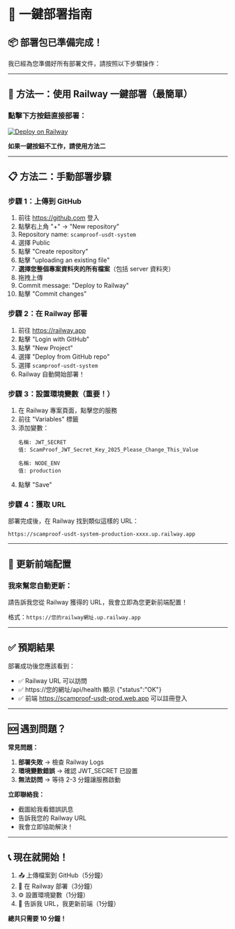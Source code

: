 # 🚀 一鍵部署指南

## 📦 部署包已準備完成！

我已經為您準備好所有部署文件，請按照以下步驟操作：

---

## 🎯 方法一：使用 Railway 一鍵部署（最簡單）

### 點擊下方按鈕直接部署：

[![Deploy on Railway](https://railway.app/button.svg)](https://railway.app/template/deploy)

**如果一鍵按鈕不工作，請使用方法二**

---

## 📋 方法二：手動部署步驟

### 步驟 1：上傳到 GitHub
1. 前往 https://github.com 登入
2. 點擊右上角 "+" → "New repository"
3. Repository name: `scamproof-usdt-system`
4. 選擇 Public
5. 點擊 "Create repository"
6. 點擊 "uploading an existing file"
7. **選擇您整個專案資料夾的所有檔案**（包括 server 資料夾）
8. 拖拽上傳
9. Commit message: "Deploy to Railway"
10. 點擊 "Commit changes"

### 步驟 2：在 Railway 部署
1. 前往 https://railway.app
2. 點擊 "Login with GitHub"
3. 點擊 "New Project"
4. 選擇 "Deploy from GitHub repo"
5. 選擇 `scamproof-usdt-system`
6. Railway 自動開始部署！

### 步驟 3：設置環境變數（重要！）
1. 在 Railway 專案頁面，點擊您的服務
2. 前往 "Variables" 標籤
3. 添加變數：
   ```
   名稱: JWT_SECRET
   值: ScamProof_JWT_Secret_Key_2025_Please_Change_This_Value
   
   名稱: NODE_ENV  
   值: production
   ```
4. 點擊 "Save"

### 步驟 4：獲取 URL
部署完成後，在 Railway 找到類似這樣的 URL：
```
https://scamproof-usdt-system-production-xxxx.up.railway.app
```

---

## 🔄 更新前端配置

### 我來幫您自動更新：
請告訴我您從 Railway 獲得的 URL，我會立即為您更新前端配置！

格式：`https://您的railway網址.up.railway.app`

---

## ✅ 預期結果

部署成功後您應該看到：
- ✅ Railway URL 可以訪問
- ✅ https://您的網址/api/health 顯示 {"status":"OK"}
- ✅ 前端 https://scamproof-usdt-prod.web.app 可以註冊登入

---

## 🆘 遇到問題？

**常見問題：**
1. **部署失敗** → 檢查 Railway Logs
2. **環境變數錯誤** → 確認 JWT_SECRET 已設置
3. **無法訪問** → 等待 2-3 分鐘讓服務啟動

**立即聯絡我：**
- 截圖給我看錯誤訊息
- 告訴我您的 Railway URL
- 我會立即協助解決！

---

## 📞 現在就開始！

1. 📤 上傳檔案到 GitHub（5分鐘）
2. 🚀 在 Railway 部署（3分鐘） 
3. ⚙️ 設置環境變數（1分鐘）
4. 🔗 告訴我 URL，我更新前端（1分鐘）

**總共只需要 10 分鐘！**
